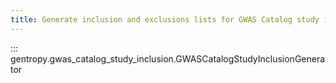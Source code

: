 ```yaml
---
title: Generate inclusion and exclusions lists for GWAS Catalog study ingestion.
---
```


::: gentropy.gwas_catalog_study_inclusion.GWASCatalogStudyInclusionGenerator
